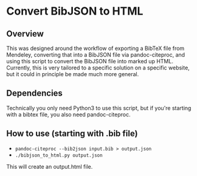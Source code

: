 # Convert BibJSON to HTML

## Overview

This was designed around the workflow of exporting a BibTeX file from Mendeley,
converting that into a BibJSON file via pandoc-citeproc, and using this script
to convert the BibJSON file into marked up HTML. Currently, this is very
tailored to a specific solution on a specific website, but it could in
principle be made much more general.

## Dependencies

Technically you only need Python3 to use this script, but if you're starting
with a bibtex file, you also need pandoc-citeproc.

## How to use (starting with .bib file)

- ``pandoc-citeproc --bib2json input.bib > output.json``
- ``./bibjson_to_html.py output.json``

This will create an output.html file.
